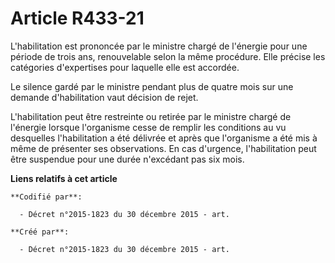 # Article R433-21

L'habilitation est prononcée par le ministre chargé de l'énergie pour une période de trois ans, renouvelable selon la même
procédure. Elle précise les catégories d'expertises pour laquelle elle est accordée.

Le silence gardé par le ministre pendant plus de quatre mois sur une demande d'habilitation vaut décision de rejet.

L'habilitation peut être restreinte ou retirée par le ministre chargé de l'énergie lorsque l'organisme cesse de remplir les
conditions au vu desquelles l'habilitation a été délivrée et après que l'organisme a été mis à même de présenter ses
observations. En cas d'urgence, l'habilitation peut être suspendue pour une durée n'excédant pas six mois.

**Liens relatifs à cet article**

	**Codifié par**:

	  - Décret n°2015-1823 du 30 décembre 2015 - art.

	**Créé par**:

	  - Décret n°2015-1823 du 30 décembre 2015 - art.
